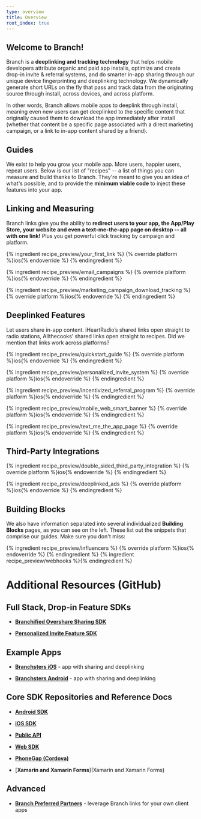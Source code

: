 ```yaml
---
type: overview
title: Overview
root_index: true
---
```


## Welcome to Branch!

Branch is a **deeplinking and tracking technology** that helps mobile developers attribute organic and paid app installs, optimize and create drop-in invite & referral systems, and do smarter in-app sharing through our unique device fingerprinting and deeplinking technology. We dynamically generate short URLs on the fly that pass and track data from the originating source through install, across devices, and across platform.

In other words, Branch allows mobile apps to deeplink through install, meaning even new users can get deeplinked to the specific content that originally caused them to download the app immediately after install (whether that content be a specific page associated with a direct marketing campaign, or a link to in-app content shared by a friend).


## Guides

We exist to help you grow your mobile app. More users, happier users, repeat users. Below is our list of "recipes" -- a list of things you can measure and build thanks to Branch. They're meant to give you an idea of what's possible, and to provide the **minimum viable code** to inject these features into your app.


## Linking and Measuring

Branch links give you the ability to **redirect users to your app, the App/Play Store, your website and even a text-me-the-app page on desktop -- all with one link!** Plus you get powerful click tracking by campaign and platform.

{% ingredient recipe_preview/your_first_link %}
	{% override platform %}ios{% endoverride %}
{% endingredient %}

{% ingredient recipe_preview/email_campaigns %}
	{% override platform %}ios{% endoverride %}
{% endingredient %}

{% ingredient recipe_preview/marketing_campaign_download_tracking %}
	{% override platform %}ios{% endoverride %}
{% endingredient %}



## Deeplinked Features

Let users share in-app content. iHeartRadio’s shared links open straight to radio stations, Allthecooks’ shared links open straight to recipes. Did we mention that links work across platforms?

{% ingredient recipe_preview/quickstart_guide %}
	{% override platform %}ios{% endoverride %}
{% endingredient %}

{% ingredient recipe_preview/personalized_invite_system %}
	{% override platform %}ios{% endoverride %}
{% endingredient %}

{% ingredient recipe_preview/incentivized_referral_program %}
	{% override platform %}ios{% endoverride %}
{% endingredient %}

{% ingredient recipe_preview/mobile_web_smart_banner %}
	{% override platform %}ios{% endoverride %}
{% endingredient %}

{% ingredient recipe_preview/text_me_the_app_page %}
	{% override platform %}ios{% endoverride %}
{% endingredient %}



## Third-Party Integrations

{% ingredient recipe_preview/double_sided_third_party_integration %}
	{% override platform %}ios{% endoverride %}
{% endingredient %}

{% ingredient recipe_preview/deeplinked_ads %}
	{% override platform %}ios{% endoverride %}
{% endingredient %}



## Building Blocks

We also have information separated into several individualized **Building Blocks** pages, as you can see on the left. These list out the snippets that comprise our guides. Make sure you don't miss:

{% ingredient recipe_preview/influencers %}
	{% override platform %}ios{% endoverride %}
{% endingredient %}
{% ingredient recipe_preview/webhooks %}{% endingredient %}



# Additional Resources (GitHub)

## Full Stack, Drop-in Feature SDKs

* [**Branchified Overshare Sharing SDK**](https://github.com/BranchMetrics/overshare-deeplinking-kit)

* [**Personalized Invite Feature SDK**](https://github.com/BranchMetrics/Branch-iOS-Invite-SDK)


## Example Apps

* [**Branchsters iOS**](https://github.com/BranchMetrics/Branchster-iOS) - app with sharing and deeplinking

* [**Branchsters Android**](https://github.com/BranchMetrics/Branchster-Android) - app with sharing and deeplinking


## Core SDK Repositories and Reference Docs

* [**Android SDK**](https://github.com/BranchMetrics/Branch-Android-SDK)

* [**iOS SDK**](https://github.com/BranchMetrics/Branch-iOS-SDK)

* [**Public API**](https://github.com/BranchMetrics/Branch-Public-API)

* [**Web SDK**](https://github.com/BranchMetrics/Web-SDK)

* [**PhoneGap (Cordova)**](https://github.com/BranchMetrics/Branch_PhoneGap_SDK)

* [**Xamarin and Xamarin Forms**](Xamarin and Xamarin Forms)


## Advanced

* [**Branch Preferred Partners**](https://github.com/BranchMetrics/Branch-Integration-Guides/blob/master/bpp-guide.md) - leverage Branch links for your own client apps

